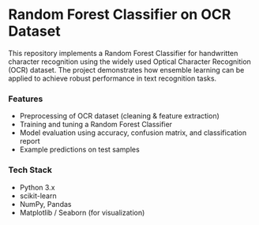 # Random Forest Classifier on OCR Dataset

This repository implements a Random Forest Classifier for handwritten character recognition using the widely used Optical Character Recognition (OCR) dataset. The project demonstrates how ensemble learning can be applied to achieve robust performance in text recognition tasks.

### Features

- Preprocessing of OCR dataset (cleaning & feature extraction)
- Training and tuning a Random Forest Classifier
- Model evaluation using accuracy, confusion matrix, and classification report
- Example predictions on test samples

### Tech Stack

- Python 3.x
- scikit-learn
- NumPy, Pandas
- Matplotlib / Seaborn (for visualization)
